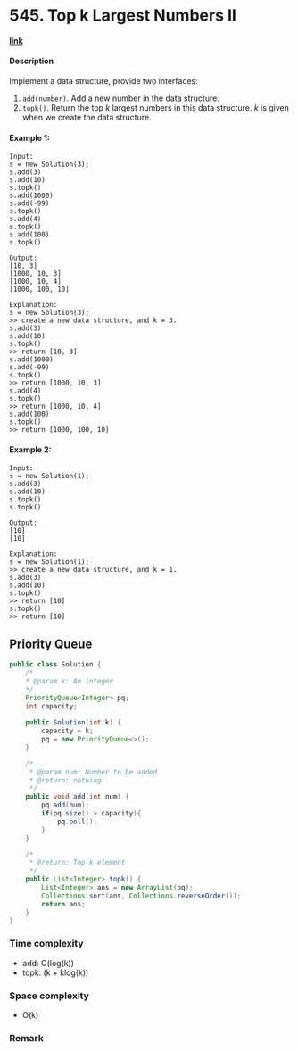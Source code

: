 # 545. Top k Largest Numbers II

#### [link](https://www.lintcode.com/problem/top-k-largest-numbers-ii/)

#### Description
Implement a data structure, provide two interfaces:

1. `add(number)`. Add a new number in the data structure.
2. `topk()`. Return the top *k* largest numbers in this data structure. *k* is given when we create the data structure.

#### Example 1:
```
Input: 
s = new Solution(3);
s.add(3)
s.add(10)
s.topk()
s.add(1000)
s.add(-99)
s.topk()
s.add(4)
s.topk()
s.add(100)
s.topk()
		
Output: 
[10, 3]
[1000, 10, 3]
[1000, 10, 4]
[1000, 100, 10]

Explanation:
s = new Solution(3);
>> create a new data structure, and k = 3.
s.add(3)
s.add(10)
s.topk()
>> return [10, 3]
s.add(1000)
s.add(-99)
s.topk()
>> return [1000, 10, 3]
s.add(4)
s.topk()
>> return [1000, 10, 4]
s.add(100)
s.topk()
>> return [1000, 100, 10]
```
#### Example 2:
```
Input: 
s = new Solution(1);
s.add(3)
s.add(10)
s.topk()
s.topk()

Output: 
[10]
[10]

Explanation:
s = new Solution(1);
>> create a new data structure, and k = 1.
s.add(3)
s.add(10)
s.topk()
>> return [10]
s.topk()
>> return [10]
```

## Priority Queue
```java
public class Solution {
    /*
    * @param k: An integer
    */
    PriorityQueue<Integer> pq;
    int capacity;
    
    public Solution(int k) {
        capacity = k;
        pq = new PriorityQueue<>();
    }

    /*
     * @param num: Number to be added
     * @return: nothing
     */
    public void add(int num) {
        pq.add(num);
        if(pq.size() > capacity){
            pq.poll();
        }
    }

    /*
     * @return: Top k element
     */
    public List<Integer> topk() {
        List<Integer> ans = new ArrayList(pq);
        Collections.sort(ans, Collections.reverseOrder());
        return ans;
    }
}
```
### Time complexity
* add: O(log(k))
* topk: (k + klog(k))
### Space complexity
* O(k)
### Remark